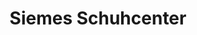 ---
title: "Siemes Schuhcenter"
url: /heinsberg/siemes-schuhcenter-humboldtstrasse/
shop: Schuhe
---
